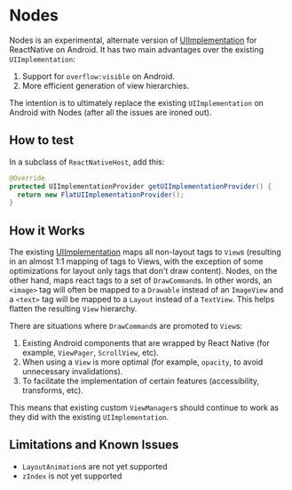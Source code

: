 # Nodes

Nodes is an experimental, alternate version of
[UIImplementation](https://github.com/facebook/react-native/blob/master/ReactAndroid/src/main/java/com/facebook/react/uimanager/UIImplementation.java) for ReactNative on Android. It has two main advantages over the existing `UIImplementation`:

1. Support for `overflow:visible` on Android.
2. More efficient generation of view hierarchies.

The intention is to ultimately replace the existing `UIImplementation` on
Android with Nodes (after all the issues are ironed out).

## How to test

In a subclass of `ReactNativeHost`, add this:

```java
@Override
protected UIImplementationProvider getUIImplementationProvider() {
  return new FlatUIImplementationProvider();
}
```

## How it Works

The existing
[UIImplementation](https://github.com/facebook/react-native/blob/master/ReactAndroid/src/main/java/com/facebook/react/uimanager/UIImplementation.java) maps all non-layout tags to `View`s (resulting in an almost 1:1 mapping of tags
to Views, with the exception of some optimizations for layout only tags that
don't draw content). Nodes, on the other hand, maps react tags to a set of
`DrawCommand`s. In other words, an `<image>` tag will often be mapped to a
`Drawable` instead of an `ImageView` and a `<text>` tag will be mapped to a
`Layout` instead of a `TextView`. This helps flatten the resulting `View`
hierarchy.

There are situations where `DrawCommand`s are promoted to `View`s:

1. Existing Android components that are wrapped by React Native (for example, 
`ViewPager`, `ScrollView`, etc).
2. When using a `View` is more optimal (for example, `opacity`, to avoid
unnecessary invalidations).
3. To facilitate the implementation of certain features (accessibility,
transforms, etc).

This means that existing custom `ViewManager`s should continue to work as they
did with the existing `UIImplementation`.

## Limitations and Known Issues

- `LayoutAnimation`s are not yet supported
- `zIndex` is not yet supported
